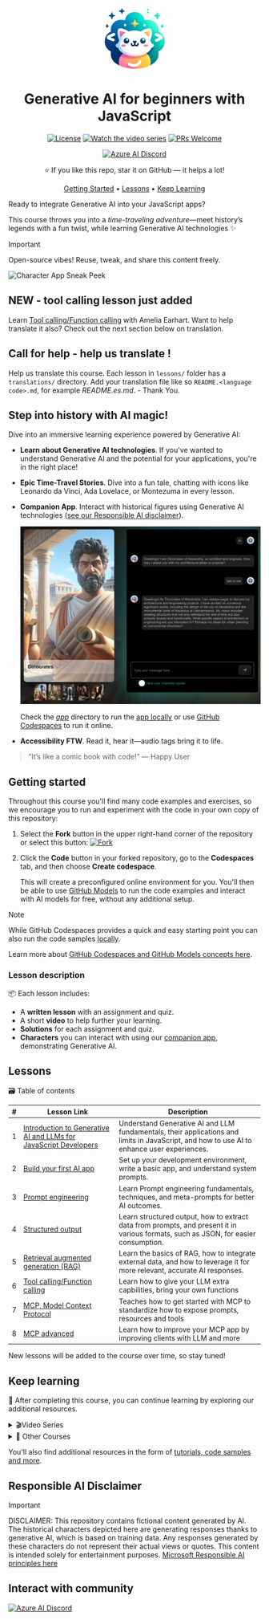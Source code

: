 <div align="center"> 

<img src="./docs/images/logo.png" alt="" align="center" height="128" />

# Generative AI for beginners with JavaScript

[![License](https://img.shields.io/badge/License-MIT-blue?style=flat-square)](https://github.com/microsoft/generative-ai-with-javascript/blob/main/LICENSE)
[![Watch the video series](https://img.shields.io/badge/Videos-d95652.svg?style=flat-square&logo=youtube)](https://aka.ms/genai-js)
[![PRs Welcome](https://img.shields.io/badge/PRs-welcome-brightgreen.svg?style=flat-square)](http://makeapullrequest.com)

[![Azure AI Discord](https://dcbadge.limes.pink/api/server/kzRShWzttr)](https://discord.gg/kzRShWzttr)

⭐ If you like this repo, star it on GitHub — it helps a lot!

[Getting Started](#getting-started) • [Lessons](#lessons) • [Keep Learning](#keep-learning)

</div>

Ready to integrate Generative AI into your JavaScript apps? 

This course throws you into a *time-traveling adventure*—meet history’s legends with a fun twist, while learning Generative AI technologies ✨
 
> [!IMPORTANT]  
> Open-source vibes! Reuse, tweak, and share this content freely.
 
![Character App Sneak Peek](./docs/images/background.png)
 
## NEW - tool calling lesson just added

Learn [Tool calling/Function calling](./lessons/06-tool-calling) with Amelia Earhart. Want to help translate it also? Check out the next section below on translation.


## Call for help - help us translate !

Help us translate this course. Each lesson in `lessons/` folder has a `translations/` directory. Add your translation file like so `README.<language code>.md`, for example *README.es.md*.  - Thank You.


## Step into history with AI magic! 
 
Dive into an immersive learning experience powered by Generative AI:  
- **Learn about Generative AI technologies**. If you've wanted to understand Generative AI and the potential for your applications, you're in the right place!
 
- **Epic Time-Travel Stories**.
Dive into a fun tale, chatting with icons like Leonardo da Vinci, Ada Lovelace, or Montezuma in every lesson.
 
- **Companion App**. Interact with historical figures using Generative AI technologies ([see our Responsible AI disclaimer](#responsible-ai-disclaimer)).

  ![Interact with History through conversation](./docs/images/character-chat.png) 

  Check the [_app_](./app/) directory to run the [app locally](./docs/setup/README.md#option-2--running-the-app-locally) or use [GitHub Codespaces](./docs/setup/README.md) to run it online.

- **Accessibility FTW**. Read it, hear it—audio tags bring it to life.
 
> “It’s like a comic book with code!” — Happy User
 
## Getting started
 
Throughout this course you'll find many code examples and exercises, so we encourage you to run and experiment with the code in your own copy of this repository:
 
1. Select the **Fork** button in the upper right-hand corner of the repository or select this button:
   [![Fork](https://img.shields.io/badge/Fork-Repository-blue?style=flat-square)](https://github.com/microsoft/generative-ai-with-javascript/fork)
 
2. Click the **Code** button in your forked repository, go to the **Codespaces** tab, and then choose **Create codespace**.

   This will create a preconfigured online environment for you. You'll then be able to use [GitHub Models](https://github.com/marketplace/models) to run the code examples and interact with AI models for free, without any additional setup.

> [!NOTE]
>
> While GitHub Codespaces provides a quick and easy starting point you can also run the code samples [locally](/docs/setup/README.md#option-2--running-the-app-locally).
>
> Learn more about [GitHub Codespaces and GitHub Models concepts here](/docs/setup/README.md).  

### Lesson description

📦 Each lesson includes:

- A **written lesson** with an assignment and quiz.
- A short **video** to help further your learning.
- **Solutions** for each assignment and quiz.
- **Characters** you can interact with using our [companion app](./app), demonstrating Generative AI.

## Lessons

🗃️ Table of contents

| # | Lesson Link  | Description |
| ---- | ----------- | ----------- |
| 1 | [Introduction to Generative AI and LLMs for JavaScript Developers](./lessons/01-intro-to-genai) | Understand Generative AI and LLM fundamentals, their applications and limits in JavaScript, and how to use AI to enhance user experiences. |
| 2 | [Build your first AI app](./lessons/02-first-ai-app) | Set up your development environment, write a basic app, and understand system prompts. |
| 3 | [Prompt engineering](./lessons/03-prompt-engineering) | Learn Prompt engineering fundamentals, techniques, and meta-prompts for better AI outcomes. |
| 4 | [Structured output](./lessons/04-structured-output) | Learn structured output, how to extract data from prompts, and present it in various formats, such as JSON, for easier consumption. |
| 5 | [Retrieval augmented generation (RAG)](./lessons/05-rag) | Learn the basics of RAG, how to integrate external data, and how to leverage it for more relevant, accurate AI responses. |
| 6 | [Tool calling/Function calling](./lessons/06-tool-calling) | Learn how to give your LLM extra capbilities, bring your own functions  |
| 7 | [MCP, Model Context Protocol ](./lessons/07-mcp/) | Teaches how to get started with MCP to standardize how to expose prompts, resources and tools  |
| 8 | [MCP advanced ](./lessons/08-mcp-advanced/README.md) | Learn how to improve your MCP app by improving clients with LLM and more  |

New lessons will be added to the course over time, so stay tuned!

## Keep learning

🙌 After completing this course, you can continue learning by exploring our additional resources.

<details>
<summary>🎬Video Series</summary>

| # | Session | Description | Slides | Demo | Script | Video |
|---|---------|-------------|--------|------|--------|-------|
| 0 | Series introduction | Introduces the series and its content. | [pptx](/videos/slides/00-intro.pptx) / [pdf](/videos/slides/pdf/00-intro.pdf) | - | [Script](/videos/sessions/00-intro.md) | [📺](https://www.youtube.com/watch?v=vLYtDgs_zx8&list=PLlrxD0HtieHi5ZpsHULPLxm839IrhmeDk&index=1) |
| 1 | What you need to know about LLMs | Explores what LLMs are, how they're trained, how they work and their limits. | [pptx](/videos/slides/01-llms.pptx) / [pdf](/videos/slides/pdf/01-llms.pdf) | [Demo](/videos/demos/01-llms/) | [Script](/videos/sessions/01-llms.md) | [📺](https://www.youtube.com/watch?v=GQ_2OjNZ9aA&list=PLlrxD0HtieHi5ZpsHULPLxm839IrhmeDk&index=2)  |
| 2 | Essential prompt engineering techniques | Practical prompt engineering techniques to get the best out of AI models. | [pptx](/videos/slides/02-prompt-engineering.pptx) / [pdf](/videos/slides/pdf/02-prompt-engineering.pdf) | [Demo](/videos/demos/02-prompt-engineering/) | [Script](/videos/sessions/02-prompt-engineering.md) | [📺](https://www.youtube.com/watch?v=gQ6TlyxBmWs&list=PLlrxD0HtieHi5ZpsHULPLxm839IrhmeDk&index=3)  |
| 3 | Improve AI accuracy and reliability with RAG | Introduces Retrieval-Augmented Generation, to use AI with your own data. | [pptx](/videos/slides/03-rag.pptx) / [pdf](/videos/slides/pdf/03-rag.pdf) | [Demo](/videos/demos/03-rag/) | [Script](/videos/sessions/03-rag.md) | [📺](https://www.youtube.com/watch?v=xkFOmx5yxIA&list=PLlrxD0HtieHi5ZpsHULPLxm839IrhmeDk&index=4) |
| 4 | Speed up your AI development with LangChain.js | Covers LangChain.js framework core concepts, and how to use it to accelerate AI developments. | [pptx](/videos/slides/04-langchainjs.pptx) / [pdf](/videos/slides/pdf/04-langchainjs.pdf) | [Demo](/videos/demos/04-langchainjs/) | [Script](/videos/sessions/04-langchainjs.md) | [📺](https://www.youtube.com/watch?v=02IDU8eCX8o&list=PLlrxD0HtieHi5ZpsHULPLxm839IrhmeDk&index=5) |
| 5 | Run AI models on your local machine with Ollama | Shows how to integrate local AI models into your development workflow. | [pptx](/videos/slides/05-local-models.pptx) / [pdf](/videos/slides/pdf/05-local-models.pdf) | [Demo](/videos/demos/05-local-models/) | [Script](/videos/sessions/05-local-models.md) | [📺](https://www.youtube.com/watch?v=dLfNnoPv4AQ&list=PLlrxD0HtieHi5ZpsHULPLxm839IrhmeDk&index=6) |
| 6 | Get started with AI for free using Phi-3 | Experiments with Ollama and Phi-3 model directly from your browser. | [pptx](/videos/slides/06-playground.pptx) / [pdf](/videos/slides/pdf/06-playground.pdf) | [Demo](/videos/demos/06-playground/) | [Script](/videos/sessions/06-playground.md) | [📺](https://www.youtube.com/watch?v=Ds32MS9SHzU&list=PLlrxD0HtieHi5ZpsHULPLxm839IrhmeDk&index=7) |
| 7 | Introduction to Azure AI Foundry | Kickstart your journey with Azure AI Foundry. | [pptx](/videos/slides/07-ai-foundry.pptx) / [pdf](/videos/slides/pdf/07-ai-foundry.pdf) | [Demo](/videos/demos/07-ai-foundry/) | [Script](/videos/sessions/07-ai-foundry.md) | [📺](https://www.youtube.com/watch?v=9Mo-VOGk8ng&list=PLlrxD0HtieHi5ZpsHULPLxm839IrhmeDk&index=8) |
| 8 | Building Generative AI Apps with Azure Cosmos DB | Build generative AI apps with Azure Cosmos DB and vector search. | [pptx](/videos/slides/08-cosmos-db.pptx) / [pdf](/videos/slides/pdf/08-cosmos-db.pdf) | [Demo](/videos/demos/08-cosmos-db/) | [Script](/videos/sessions/08-cosmos-db.md) | [📺](https://www.youtube.com/watch?v=-GQyaLbeqxQ&list=PLlrxD0HtieHi5ZpsHULPLxm839IrhmeDk&index=9)  |
| 9 | Azure tools & services for hosting and storing AI apps | Build, deploy, and scale AI applications using Azure tools. | [pptx](/videos/slides/09-azure-tools.pptx) / [pdf](/videos/slides/pdf/09-azure-tools.pdf) | - | [Script](/videos/sessions/09-azure-tools.md) | [📺](https://www.youtube.com/watch?v=WB6Fpzhwyug&list=PLlrxD0HtieHi5ZpsHULPLxm839IrhmeDk&index=10) |
| 10 | Streaming Generative AI output with the AI Chat Protocol | Integrate streaming easily into your apps with the AI Chat Protocol. | [pptx](/videos/slides/10-chat-protocol.pptx) / [pdf](/videos/slides/pdf/10-chat-protocol.pdf) | [Demo](/videos/demos/10-chat-protocol/) | [Script](/videos/sessions/10-chat-protocol.md) | [📺](https://www.youtube.com/watch?v=fzDCW-6hMtU&list=PLlrxD0HtieHi5ZpsHULPLxm839IrhmeDk&index=11) |

To see the full page of resources, go to this [video overview page](/videos/README.md).

</details>

<details>
<summary>🎒 Other Courses</summary>

- [Generative AI for Beginners](https://aka.ms/genai-beginners)
- [Generative AI for Beginners .NET](https://github.com/microsoft/Generative-AI-for-beginners-dotnet)
- [Generative AI with JavaScript](https://github.com/microsoft/generative-ai-with-javascript)
- [AI for Beginners](https://aka.ms/ai-beginners)
- [AI Agents for Beginners - A Course](https://github.com/microsoft/ai-agents-for-beginners)
- [Data Science for Beginners](https://aka.ms/datascience-beginners)
- [ML for Beginners](https://aka.ms/ml-beginners)
- [Cybersecurity for Beginners](https://github.com/microsoft/Security-101) 
- [Web Dev for Beginners](https://aka.ms/webdev-beginners)
- [IoT for Beginners](https://aka.ms/iot-beginners)
- [XR Development for Beginners](https://github.com/microsoft/xr-development-for-beginners)
- [Mastering GitHub Copilot for Paired Programming](https://github.com/microsoft/Mastering-GitHub-Copilot-for-Paired-Programming)
- [Mastering GitHub Copilot for C#/.NET Developers](https://github.com/microsoft/mastering-github-copilot-for-dotnet-csharp-developers)
- [Choose Your Own Copilot Adventure](https://github.com/microsoft/CopilotAdventures)
</details>

You'll also find additional resources in the form of [tutorials, code samples and more](/docs/additional-resources.md).

## Responsible AI Disclaimer

> [!IMPORTANT]
> DISCLAIMER: This repository contains fictional content generated by AI. The historical characters depicted here are generating responses thanks to generative AI, which is based on training data. Any responses generated by these characters do not represent their actual views or quotes. This content is intended solely for entertainment purposes. [Microsoft Responsible AI principles here](https://www.microsoft.com/en-us/ai/principles-and-approach/)


## Interact with community

[![Azure AI Discord](https://dcbadge.limes.pink/api/server/kzRShWzttr)](https://discord.gg/kzRShWzttr)
